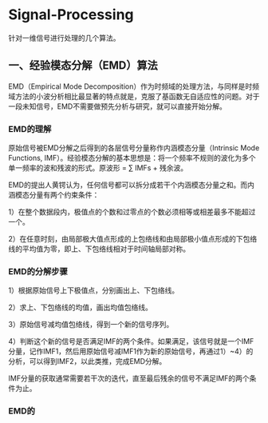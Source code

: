 # Signal-Processing
针对一维信号进行处理的几个算法。
## 一、经验模态分解（EMD）算法
EMD（Empirical Mode Decomposition）作为时频域的处理方法，与同样是时频域方法的小波分析相比最显著的特点就是，克服了基函数无自适应性的问题。对于一段未知信号，EMD不需要做预先分析与研究，就可以直接开始分解。
### EMD的理解
原始信号被EMD分解之后得到的各层信号分量称作内涵模态分量（Intrinsic Mode Functions, IMF）。经验模态分解的基本思想是：将一个频率不规则的波化为多个单一频率的波和残波的形式。原波形 = ∑ IMFs + 残余波。

EMD的提出人黄锷认为，任何信号都可以拆分成若干个内涵模态分量之和。而内涵模态分量有两个约束条件：

1）在整个数据段内，极值点的个数和过零点的个数必须相等或相差最多不能超过一个。

2）在任意时刻，由局部极大值点形成的上包络线和由局部极小值点形成的下包络线的平均值为零，即上、下包络线相对于时间轴局部对称。

### EMD的分解步骤
1）根据原始信号上下极值点，分别画出上、下包络线。

2）求上、下包络线的均值，画出均值包络线。

3）原始信号减均值包络线，得到一个新的信号序列。

4）判断这个新的信号是否满足IMF的两个条件。如果满足，该信号就是一个IMF分量，记作IMF1，然后用原始信号减IMF1作为新的原始信号，再通过1）~4）的分析，可以得到IMF2，以此类推，完成EMD分解。

IMF分量的获取通常需要若干次的迭代，直至最后残余的信号不满足IMF的两个条件为止。

### EMD的
